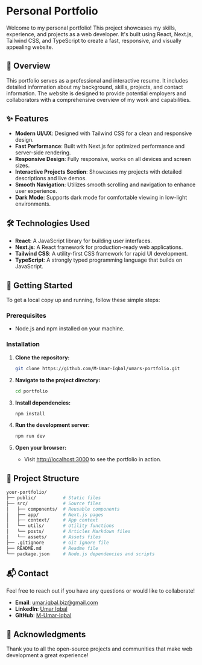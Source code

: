 # Personal Portfolio

Welcome to my personal portfolio! This project showcases my skills, experience, and projects as a web developer. It's built using React, Next.js, Tailwind CSS, and TypeScript to create a fast, responsive, and visually appealing website.

## 🚀 Overview

This portfolio serves as a professional and interactive resume. It includes detailed information about my background, skills, projects, and contact information. The website is designed to provide potential employers and collaborators with a comprehensive overview of my work and capabilities.

## ✨ Features

- **Modern UI/UX**: Designed with Tailwind CSS for a clean and responsive design.
- **Fast Performance**: Built with Next.js for optimized performance and server-side rendering.
- **Responsive Design**: Fully responsive, works on all devices and screen sizes.
- **Interactive Projects Section**: Showcases my projects with detailed descriptions and live demos.
- **Smooth Navigation**: Utilizes smooth scrolling and navigation to enhance user experience.
- **Dark Mode**: Supports dark mode for comfortable viewing in low-light environments.

## 🛠 Technologies Used

- **React**: A JavaScript library for building user interfaces.
- **Next.js**: A React framework for production-ready web applications.
- **Tailwind CSS**: A utility-first CSS framework for rapid UI development.
- **TypeScript**: A strongly typed programming language that builds on JavaScript.

## 🚀 Getting Started

To get a local copy up and running, follow these simple steps:

### Prerequisites

- Node.js and npm installed on your machine.

### Installation

1. **Clone the repository:**
   ```bash
   git clone https://github.com/M-Umar-Iqbal/umars-portfolio.git
   ```

2. **Navigate to the project directory:**
   ```bash
   cd portfolio
   ```

3. **Install dependencies:**
   ```bash
   npm install
   ```

4. **Run the development server:**
   ```bash
   npm run dev
   ```

5. **Open your browser:**
   - Visit [http://localhost:3000](http://localhost:3000) to see the portfolio in action.

## 📂 Project Structure

```bash
your-portfolio/
├── public/          # Static files
├── src/             # Source files
│   ├── components/  # Reusable components
│   ├── app/         # Next.js pages
│   ├── context/     # App context
│   └── utils/       # Utility functions
│   └── posts/       # Articles Markdown files
│   └── assets/      # Assets files
├── .gitignore       # Git ignore file
├── README.md        # Readme file
└── package.json     # Node.js dependencies and scripts
```

## 📬 Contact

Feel free to reach out if you have any questions or would like to collaborate!

- **Email**: [umar.iqbal.biz@gmail.com](mailto:umar.iqbal.biz@gmail.com)
- **LinkedIn**: [Umar Iqbal](https://www.linkedin.com/in/mumariqbal)
- **GitHub**: [M-Umar-Iqbal](https://github.com/M-Umar-Iqbal)

## 🎉 Acknowledgments

Thank you to all the open-source projects and communities that make web development a great experience!

